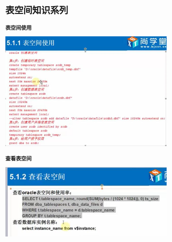 # 表空间知识系列

### 表空间使用

![x](../images/oracle-tablespace-useing.jpg)


### 查看表空间

![x](../images/oracle-tablespace-look.jpg)
